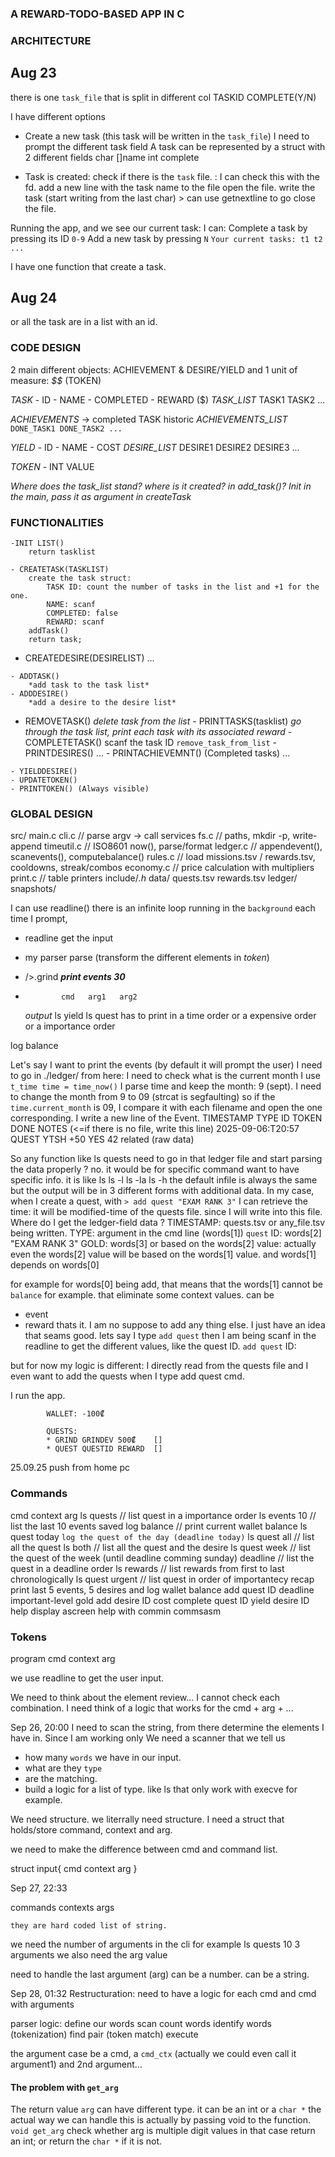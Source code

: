 ### A REWARD-TODO-BASED APP IN C

### ARCHITECTURE

Aug 23
-

there is one `task_file` that is split in different col 
TASKID  COMPLETE(Y/N)

I have different options
- Create a new task (this task will be written in the `task_file`)
    I need to prompt the different task field
    A task can be represented by a struct with 2 different fields
        char []name
        int complete

- Task is created:
    check if there is the `task` file. : I can check this with the fd.
    add a new line with the task name to the file
    open the file. write the task (start writing from the last char)
                    > can use getnextline to go
    close the file.

Running the app, and we see our current task: 
I can: Complete a task by pressing its ID `0-9`
Add a new task by pressing `N`
`Your current tasks:
    t1
    t2
    ...`

I have one function that create a task.

Aug 24
-
or all the task are in a list with an id.

### CODE DESIGN

2 main different objects:
ACHIEVEMENT & DESIRE/YIELD
and 1 unit of measure: *$$* (TOKEN)

*TASK*
    - ID
    - NAME
    - COMPLETED
    - REWARD ($)
*TASK_LIST*
    TASK1 TASK2 ...

*ACHIEVEMENTS*
    -> completed TASK historic
*ACHIEVEMENTS_LIST*
    `DONE_TASK1 DONE_TASK2 ...`

*YIELD*
    - ID
    - NAME
    - COST
*DESIRE_LIST*
    DESIRE1 DESIRE2 DESIRE3 ...

*TOKEN*
    - INT VALUE

*Where does the task_list stand? where is it created? in add_task()?*
*Init in the main, pass it as argument in createTask*

### FUNCTIONALITIES
    -INIT LIST()
        return tasklist
 
    - CREATETASK(TASKLIST)
        create the task struct:
            TASK ID: count the number of tasks in the list and +1 for the one.
            NAME: scanf
            COMPLETED: false
            REWARD: scanf
        addTask()
        return task;
   
   -  CREATEDESIRE(DESIRELIST)
        ...

    - ADDTASK()
        *add task to the task list*
    - ADDDESIRE()
        *add a desire to the desire list*
   - REMOVETASK() 
        *delete task from the list*
    - PRINTTASKS(tasklist)
        *go through the task list,*
        *print each task with its associated reward*
    - COMPLETETASK()
        scanf the task ID
        `remove_task_from_list`
    - PRINTDESIRES()
        ...
    - PRINTACHIEVEMNT() (Completed tasks)
        ...

    - YIELDDESIRE()
    - UPDATETOKEN()
    - PRINTTOKEN() (Always visible)

### GLOBAL DESIGN
src/
  main.c
  cli.c            // parse argv -> call services
  fs.c             // paths, mkdir -p, write-append
  timeutil.c       // ISO8601 now(), parse/format
  ledger.c         // appendevent(), scanevents(), computebalance()
  rules.c          // load missions.tsv / rewards.tsv, cooldowns, streak/combos
  economy.c        // price calculation with multipliers
  print.c          // table printers
include/*.h*
data/
  quests.tsv
  rewards.tsv
ledger/
snapshots/

I can use readline()
there is an infinite loop running in the `background`
each time I prompt, 
- readline get the input
- my parser parse (transform the different elements in *token*)
- />.grind ***print events 30***

-			  cmd   arg1   arg2
	*output*
ls yield
ls quest
	has to print in a time order or a expensive order or a importance order

log balance

Let's say I want to print the events (by default it will prompt the user)
I need to go in ./ledger/
from here: I need to check what is the current month
I use `t_time time = time_now()`
I parse time and keep the month: 9 (sept). I need to change the month from 9 to 09 (strcat is segfaulting)
so if the `time.current_month` is 09, I compare it with each filename and open the one corresponding. 
I write a new line of the Event.
TIMESTAMP            TYPE    ID    TOKEN   DONE   NOTES       (<=if there is no file, write this line)
2025-09-06:T20:57    QUEST   YTSH  +50     YES    42 related  (raw data) 

So any function like ls quests
need to go in that ledger file and start parsing the data properly ?
no. it would be for specific command want to have specific info.
it is like 
ls
ls -l
ls -la
ls -h
the default infile is always the same but the output will be in 3
different forms with additional data.
In my case, when I create a quest, with `> add quest "EXAM RANK 3"` I
can retrieve the time: it will be modified-time of the quests file. since I will write into this file. 
Where do I get the ledger-field data ?
TIMESTAMP: quests.tsv or any_file.tsv being written.
TYPE: argument in the cmd line (words[1]) `quest`
ID: words[2] "EXAM RANK 3"
GOLD: words[3] or based on the words[2] value:
actually even the words[2] value will be based on the words[1] value.
and words[1] depends on words[0]

for example for words[0] being add, that means that the words[1] cannot
be `balance` for example. that eliminate some context values.
can be 
- event
- reward
thats it.
I am no suppose to add any thing else.
I just have an idea that seams good. lets say I type `add quest`
then I am being scanf in the readline to get the different values, like the quest ID.
`add quest`
    ID:


but for now my logic is different: I directly read from the quests file
and I even want to add the quests when I type add quest cmd.

I run the app.

            WALLET: -100₡ 

            QUESTS:
            * GRIND GRINDEV 500₡    []
            * QUEST QUESTID REWARD  []
            

25.09.25
push from home pc

### Commands
cmd context arg
ls quests // list quest in a importance order
ls events 10 // list the last 10 events saved
log balance // print current wallet balance
ls quest today `log the quest of the day (deadline today)`
ls quest all // list all the quest
ls both // list all the quest and the desire 
ls quest week // list the quest of the week (until deadline comming sunday)
deadline // list the quest in a deadline order
ls rewards // list rewards from first to last chronologically
ls quest urgent // list quest in order of importantecy
recap print last 5 events, 5 desires and log wallet balance
add quest ID deadline important-level gold
add desire ID cost
complete quest ID
yield desire ID
help display ascreen help with commin commsasm


### Tokens
program
cmd
context
arg

we use readline to get the user input.


We need to think about the element review...
I cannot check each combination.
I need think of a logic that works for the cmd + arg + ...

Sep 26, 20:00
I need to scan the string, from there determine the elements I have in. 
Since I am working only
We need a scanner that we tell us 
- how many `words` we have in our input.
- what are they `type`
- are the matching.
- build a logic for a list of type. like ls that only work with execve for example.

We need structure.
we literrally need structure.
I need a struct that holds/store command, context and arg.

we need to make the difference between cmd and command list.

struct input{
	cmd
	context
	arg
}

Sep 27, 22:33

commands
contexts
args

	they are hard coded list of string.

we need the number of arguments in the cli
for example
	ls quests 10
	3 arguments
we also need the arg value

need to handle the last argument (arg) 
can be a number.
can be a string.

Sep 28, 01:32
Restructuration:
    need to have a logic for each cmd
    and cmd with arguments
	
parser logic:
	define our words
	scan
	count words
	identify words (tokenization)
	find pair (token match)
	execute

the argument case be a cmd, a `cmd_ctx` (actually we could even call it argument1) and 2nd argument...

#### The problem with `get_arg`
The return value `arg` can have different type.
it can be an int or a `char *`
the actual way we can handle this is actually by passing void to the function.
`void get_arg`
check whether arg is multiple digit values 
in that case return an int; or return the `char *` if it is not.
